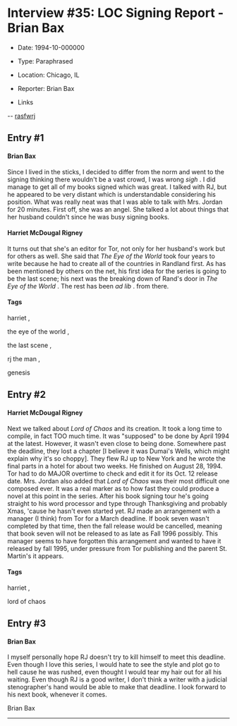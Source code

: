 # Interview #35: LOC Signing Report - Brian Bax

- Date: 1994-10-000000

- Type: Paraphrased

- Location: Chicago, IL

- Reporter: Brian Bax

- Links

-- [rasfwrj](http://groups.google.com/group/rec.arts.sf.written.robert-jordan/msg/ec42ca90312c7a6e)


## Entry #1

#### Brian Bax

Since I lived in the sticks, I decided to differ from the norm and went to the signing thinking there wouldn't be a vast crowd, I was wrong
*sigh*
. I did manage to get all of my books signed which was great. I talked with RJ, but he appeared to be very distant which is understandable considering his position. What was really neat was that I was able to talk with Mrs. Jordan for 20 minutes. First off, she was an angel. She talked a lot about things that her husband couldn't since he was busy signing books.

#### Harriet McDougal Rigney

It turns out that she's an editor for Tor, not only for her husband's work but for others as well. She said that
*The Eye of the World*
took four years to write because he had to create all of the countries in Randland first. As has been mentioned by others on the net, his first idea for the series is going to be the last scene; his next was the breaking down of Rand's door in
*The Eye of the World*
. The rest has been
*ad lib*
. from there.

#### Tags

harriet
,

the eye of the world
,

the last scene
,

rj the man
,

genesis

## Entry #2

#### Harriet McDougal Rigney

Next we talked about
*Lord of Chaos*
and its creation. It took a long time to compile, in fact TOO much time. It was "supposed" to be done by April 1994 at the latest. However, it wasn't even close to being done. Somewhere past the deadline, they lost a chapter [I believe it was Dumai's Wells, which might explain why it's so choppy]. They flew RJ up to New York and he wrote the final parts in a hotel for about two weeks. He finished on August 28, 1994. Tor had to do MAJOR overtime to check and edit it for its Oct. 12 release date. Mrs. Jordan also added that
*Lord of Chaos*
was their most difficult one composed ever. It was a real marker as to how fast they could produce a novel at this point in the series. After his book signing tour he's going straight to his word processor and type through Thanksgiving and probably Xmas, 'cause he hasn't even started yet. RJ made an arrangement with a manager (I think) from Tor for a March deadline. If book seven wasn't completed by that time, then the fall release would be cancelled, meaning that book seven will not be released to as late as Fall 1996 possibly. This manager seems to have forgotten this arrangement and wanted to have it released by fall 1995, under pressure from Tor publishing and the parent St. Martin's it appears.

#### Tags

harriet
,

lord of chaos

## Entry #3

#### Brian Bax

I myself personally hope RJ doesn't try to kill himself to meet this deadline. Even though I love this series, I would hate to see the style and plot go to hell cause he was rushed, even thought I would tear my hair out for all his waiting. Even though RJ is a good writer, I don't think a writer with a judicial stenographer's hand would be able to make that deadline. I look forward to his next book, whenever it comes.

Brian Bax


---

